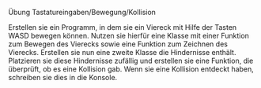 Übung Tastatureingaben/Bewegung/Kollision

Erstellen sie ein Programm, in dem sie ein Viereck mit Hilfe der Tasten WASD bewegen können. Nutzen sie hierfür eine Klasse mit einer Funktion zum Bewegen des Vierecks sowie eine Funktion zum Zeichnen des Vierecks. Erstellen sie nun eine zweite Klasse die Hindernisse enthält. Platzieren sie diese Hindernisse zufällig und erstellen sie eine Funktion, die überprüft, ob es eine Kollision gab. Wenn sie eine Kollision entdeckt haben, schreiben sie dies in die Konsole.
